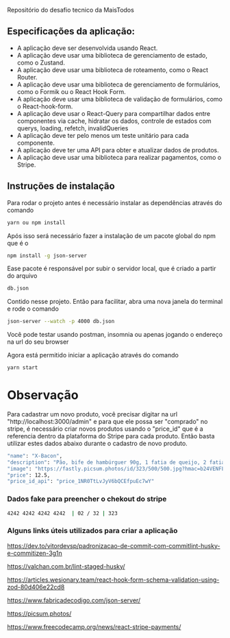 Repositório do desafio tecnico da MaisTodos

## Especificações da aplicação:

- A aplicação deve ser desenvolvida usando React.
- A aplicação deve usar uma biblioteca de gerenciamento de estado, como o Zustand.
- A aplicação deve usar uma biblioteca de roteamento, como o React Router.
- A aplicação deve usar uma biblioteca de gerenciamento de formulários, como o Formik ou o React Hook Form.
- A aplicação deve usar uma biblioteca de validação de formulários, como o React-hook-form.
- A aplicação deve usar o React-Query para compartilhar dados entre componentes via cache, hidratar os dados, controle de estados com querys, loading, refetch, invalidQueries
- A aplicação deve ter pelo menos um teste unitário para cada componente.
- A aplicação deve ter uma API para obter e atualizar dados de produtos.
- A aplicação deve usar uma biblioteca para realizar pagamentos, como o Stripe.

## Instruções de instalação

Para rodar o projeto antes é necessário instalar as dependências através do comando

```bash
yarn ou npm install
```

Após isso será necessário fazer a instalação de um pacote global do npm que é o

```bash
npm install -g json-server
```

Ease pacote é responsável por subir o servidor local, que é criado a partir do arquivo

```bash
db.json
```

Contido nesse projeto. Então para facilitar, abra uma nova janela do terminal e rode o comando

```bash
json-server --watch -p 4000 db.json
```

Você pode testar usando postman, insomnia ou apenas jogando o endereço na url do seu browser

Agora está permitido iniciar a aplicação através do comando

```bash
yarn start
```

# Observação

Para cadastrar um novo produto, você precisar digitar na url "http://localhost:3000/admin" e para que ele possa ser "comprado" no stripe, é necessário criar novos produtos usando o "price_id" que é a referencia dentro da plataforma do Stripe para cada produto.
Então basta utilizar estes dados abaixo durante o cadastro de novo produto.

```bash
"name": "X-Bacon",
"description": "Pão, bife de hambúrguer 90g, 1 fatia de queijo, 2 fatia de bacon, salada e batata.",
"image": "https://fastly.picsum.photos/id/323/500/500.jpg?hmac=b24VENFLL59JsHRUlOIBhRigKfk84EllIDCVfa_alUQ",
"price": 12.5,
"price_id_api": "price_1NR0TtLvJyV6bQCEfpuEc7wY"
```

### Dados fake para preencher o chekout do stripe

```bash
4242 4242 4242 4242  | 02 / 32 | 323
```

### Alguns links úteis utilizados para criar a aplicação

https://dev.to/vitordevsp/padronizacao-de-commit-com-commitlint-husky-e-commitizen-3g1n

https://valchan.com.br/lint-staged-husky/

https://articles.wesionary.team/react-hook-form-schema-validation-using-zod-80d406e22cd8

https://www.fabricadecodigo.com/json-server/

https://picsum.photos/

https://www.freecodecamp.org/news/react-stripe-payments/
